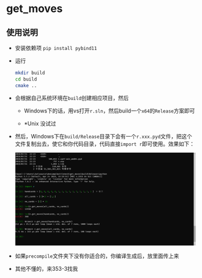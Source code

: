 # get_moves

## 使用说明

- 安装依赖项 `pip install pybind11`

- 运行
    ```bash
    mkdir build
    cd build
    cmake ..
    ```

- 会根据自己系统环境在`build`创建相应项目，然后

    - Windows下的话，用vs打开`r.sln`，然后build一个`x64`的`Release`方案即可

    - \*Unix 没试过

- 然后，Windows下在`build/Release`目录下会有一个`r.xxx.pyd`文件，把这个文件复制出去，使它和你代码目录，代码直接`import r`即可使用。效果如下：

    ![效果图](https://github.com/deecamp2019-group20/bottleneck/blob/master/get_moves/%E6%95%88%E6%9E%9C.png)

- 如果`precompile`文件夹下没有你适合的，你编译生成后，放里面传上来

- 其他不懂的，来353-3找我
